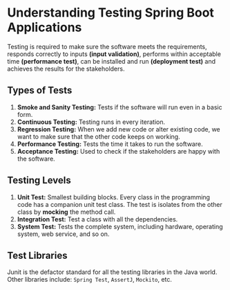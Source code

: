 # Understanding Testing Spring Boot Applications

Testing is required to make sure the software meets the requirements, responds correctly to inputs **(input validation)**, performs within acceptable time **(performance test)**, can be installed and run **(deployment test)** and achieves the results for the stakeholders.

## Types of Tests

1. **Smoke and Sanity Testing:** Tests if the software will run even in a basic form.
2. **Continuous Testing:** Testing runs in every iteration.
3. **Regression Testing:** When we add new code or alter existing code, we want to make sure that the other code keeps on working.
4. **Performance Testing:** Tests the time it takes to run the software.
5. **Acceptance Testing:** Used to check if the stakeholders are happy with the software.

## Testing Levels

1. **Unit Test:** Smallest building blocks. Every class in the programming code has a companion unit test class. The test is isolates from the other class by **mocking** the method call.
2. **Integration Test:** Test a class with all the dependencies.
3. **System Test:** Tests the complete system, including hardware, operating system, web service, and so on.

## Test Libraries

Junit is the defactor standard for all the testing libraries in the Java world. Other libraries include: `Spring Test`, `AssertJ`, `Mockito`, etc.
